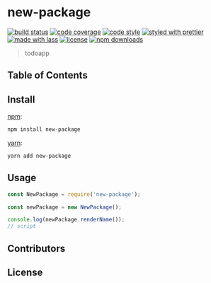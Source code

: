 # new-package

[![build status](https://img.shields.io/travis/com/humaidokasha/new-package.svg)](https://travis-ci.com/humaidokasha/new-package)
[![code coverage](https://img.shields.io/codecov/c/github/humaidokasha/new-package.svg)](https://codecov.io/gh/humaidokasha/new-package)
[![code style](https://img.shields.io/badge/code_style-XO-5ed9c7.svg)](https://github.com/sindresorhus/xo)
[![styled with prettier](https://img.shields.io/badge/styled_with-prettier-ff69b4.svg)](https://github.com/prettier/prettier)
[![made with lass](https://img.shields.io/badge/made_with-lass-95CC28.svg)](https://lass.js.org)
[![license](https://img.shields.io/github/license/humaidokasha/new-package.svg)](LICENSE)
[![npm downloads](https://img.shields.io/npm/dt/new-package.svg)](https://npm.im/new-package)

> todoapp

## Table of Contents


## Install

[npm][]:

```sh
npm install new-package
```

[yarn][]:

```sh
yarn add new-package
```


## Usage

```js
const NewPackage = require('new-package');

const newPackage = new NewPackage();

console.log(newPackage.renderName());
// script
```


## Contributors


## License


##

[npm]: https://www.npmjs.com/

[yarn]: https://yarnpkg.com/
